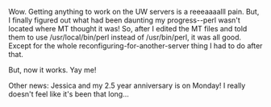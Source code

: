 Wow.  Getting anything to work on the UW servers is a reeeaaaalll pain.  But, I finally figured out what had been daunting my progress--perl wasn't located where MT thought it was!  So, after I edited the MT files and told them to use /usr/local/bin/perl instead of /usr/bin/perl, it was all good.  Except for the whole reconfiguring-for-another-server thing I had to do after that.

But, now it works.  Yay me!

Other news: Jessica and my 2.5 year anniversary is on Monday!  I really doesn't feel like it's been that long...